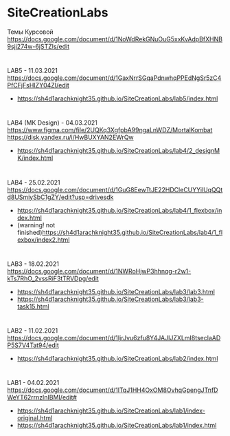# SiteCreationLabs

Темы Курсовой <br>
https://docs.google.com/document/d/1NoWdRekGNuOuG5xxKvAdpBfXHNB9sjj274w-6jSTZls/edit<br>
#

LAB5 - 11.03.2021 <br>
https://docs.google.com/document/d/1GaxNrrSGqaPdnwhqPPEdNgSr5zC4PfCFjFsHIZY04ZI/edit<br>
- https://sh4d1arachknight35.github.io/SiteCreationLabs/lab5/index.html<br>
#

LAB4 (MK Design) - 04.03.2021 <br>
https://www.figma.com/file/2UQKq3XgfpbA99ngaLnWDZ/MortalKombat<br>
https://disk.yandex.ru/i/HwBUXYAN2EWrQw<br>
- https://sh4d1arachknight35.github.io/SiteCreationLabs/lab4/2_designMK/index.html<br>
#

LAB4 - 25.02.2021 <br>
https://docs.google.com/document/d/1GuG8EewTtJE22HDCleCUYYilUqQQtd8USmiySbC1gZY/edit?usp=drivesdk<br>
- https://sh4d1arachknight35.github.io/SiteCreationLabs/lab4/1_flexbox/index.html<br>
- (warning! not finished)https://sh4d1arachknight35.github.io/SiteCreationLabs/lab4/1_flexbox/index2.html<br>

#

LAB3 - 18.02.2021 <br>
https://docs.google.com/document/d/1NWRoHjwP3hhnqg-r2w1-kTs7RhO_2vssRiF3tTRVDpg/edit<br>
- https://sh4d1arachknight35.github.io/SiteCreationLabs/lab3/lab3.html<br>
- https://sh4d1arachknight35.github.io/SiteCreationLabs/lab3/lab3-task15.html<br>
#

LAB2 - 11.02.2021<br>
https://docs.google.com/document/d/1IjrJvu6zfu8Y4JAJIJZXLmI8tseclaADP5S7V4Tat94/edit<br> 
- https://sh4d1arachknight35.github.io/SiteCreationLabs/lab2/index.html
#

LAB1 - 04.02.2021<br>
https://docs.google.com/document/d/1lTqJ1HH4OxOM8OvhqGpengJTnfDWeYT62rrnzlnIBMI/edit#<br>
- https://sh4d1arachknight35.github.io/SiteCreationLabs/lab1/index-original.html<br>
- https://sh4d1arachknight35.github.io/SiteCreationLabs/lab1/index.html

